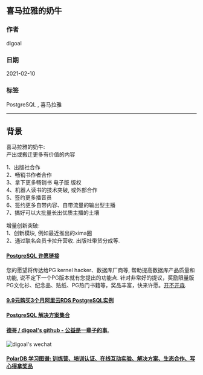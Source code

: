 ## 喜马拉雅的奶牛  
    
### 作者    
digoal    
    
### 日期    
2021-02-10     
    
### 标签    
PostgreSQL , 喜马拉雅      
    
----    
    
## 背景    
  
喜马拉雅的奶牛:   
产出或搬迁更多有价值的内容  
  
1、出版社合作   
2、畅销书作者合作   
3、拿下更多畅销书 电子版 版权   
4、机器人读书的技术突破, 或外部合作  
5、签约更多播音员  
6、签约更多自带内容、自带流量的输出型主播  
7、搞好可以大批量长出优质主播的土壤  
  
增量创新突破:  
1、创新模块, 例如最近推出的xima圈  
2、通过联名会员卡拉升营收.  出版社带货分成等.   
    
  
#### [PostgreSQL 许愿链接](https://github.com/digoal/blog/issues/76 "269ac3d1c492e938c0191101c7238216")
您的愿望将传达给PG kernel hacker、数据库厂商等, 帮助提高数据库产品质量和功能, 说不定下一个PG版本就有您提出的功能点. 针对非常好的提议，奖励限量版PG文化衫、纪念品、贴纸、PG热门书籍等，奖品丰富，快来许愿。[开不开森](https://github.com/digoal/blog/issues/76 "269ac3d1c492e938c0191101c7238216").  
  
  
#### [9.9元购买3个月阿里云RDS PostgreSQL实例](https://www.aliyun.com/database/postgresqlactivity "57258f76c37864c6e6d23383d05714ea")
  
  
#### [PostgreSQL 解决方案集合](https://yq.aliyun.com/topic/118 "40cff096e9ed7122c512b35d8561d9c8")
  
  
#### [德哥 / digoal's github - 公益是一辈子的事.](https://github.com/digoal/blog/blob/master/README.md "22709685feb7cab07d30f30387f0a9ae")
  
  
![digoal's wechat](../pic/digoal_weixin.jpg "f7ad92eeba24523fd47a6e1a0e691b59")
  
  
#### [PolarDB 学习图谱: 训练营、培训认证、在线互动实验、解决方案、生态合作、写心得拿奖品](https://www.aliyun.com/database/openpolardb/activity "8642f60e04ed0c814bf9cb9677976bd4")
  
